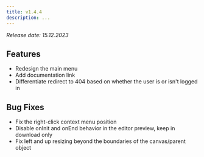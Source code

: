 ```yaml
---
title: v1.4.4
description: ...
---
```


*Release date: 15.12.2023*

## Features

- Redesign the main menu
- Add documentation link
- Differentiate redirect to 404 based on whether the user is or isn't logged in

## Bug Fixes

- Fix the right-click context menu position
- Disable onInit and onEnd behavior in the editor preview, keep in download only
- Fix left and up resizing beyond the boundaries of the canvas/parent object
